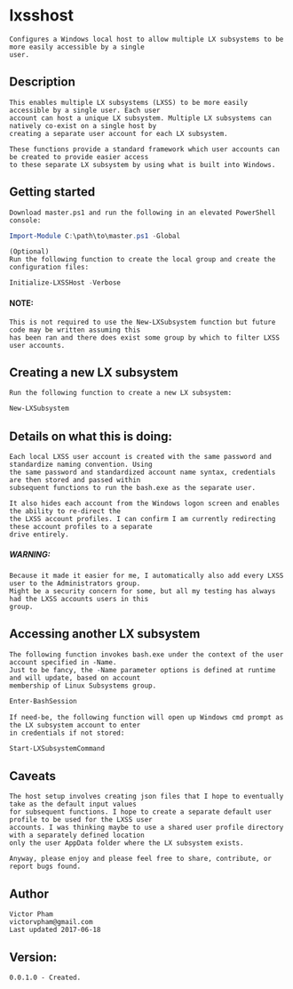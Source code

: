 # lxsshost
    Configures a Windows local host to allow multiple LX subsystems to be more easily accessible by a single 
    user.
    
## Description
    This enables multiple LX subsystems (LXSS) to be more easily accessible by a single user. Each user 
    account can host a unique LX subsystem. Multiple LX subsystems can natively co-exist on a single host by 
    creating a separate user account for each LX subsystem.
    
    These functions provide a standard framework which user accounts can be created to provide easier access
    to these separate LX subsystem by using what is built into Windows.
    
## Getting started
    Download master.ps1 and run the following in an elevated PowerShell console:
```powershell
Import-Module C:\path\to\master.ps1 -Global
```
    
    (Optional)
    Run the following function to create the local group and create the configuration files:
```powershell
Initialize-LXSSHost -Verbose
```
#### NOTE:
    This is not required to use the New-LXSubsystem function but future code may be written assuming this
    has been ran and there does exist some group by which to filter LXSS user accounts.
    
## Creating a new LX subsystem
    Run the following function to create a new LX subsystem:
```powershell
New-LXSubsystem
```
    
## Details on what this is doing:
    
    Each local LXSS user account is created with the same password and standardize naming convention. Using 
    the same password and standardized account name syntax, credentials are then stored and passed within 
    subsequent functions to run the bash.exe as the separate user.
    
    It also hides each account from the Windows logon screen and enables the ability to re-direct the
    the LXSS account profiles. I can confirm I am currently redirecting these account profiles to a separate 
    drive entirely.
    
##### WARNING: 
    Because it made it easier for me, I automatically also add every LXSS user to the Administrators group. 
    Might be a security concern for some, but all my testing has always had the LXSS accounts users in this 
    group.
    
## Accessing another LX subsystem
    The following function invokes bash.exe under the context of the user account specified in -Name.
    Just to be fancy, the -Name parameter options is defined at runtime and will update, based on account 
    membership of Linux Subsystems group.
```powershell
Enter-BashSession
```
        
    If need-be, the following function will open up Windows cmd prompt as the LX subsystem account to enter
    in credentials if not stored:
```powershell
Start-LXSubsystemCommand
```
   
## Caveats
    The host setup involves creating json files that I hope to eventually take as the default input values 
    for subsequent functions. I hope to create a separate default user profile to be used for the LXSS user 
    accounts. I was thinking maybe to use a shared user profile directory with a separately defined location 
    only the user AppData folder where the LX subsystem exists.
    
    Anyway, please enjoy and please feel free to share, contribute, or report bugs found.
    
## Author
    Victor Pham
    victorvpham@gmail.com
    Last updated 2017-06-18
    
## Version:
    0.0.1.0 - Created.
